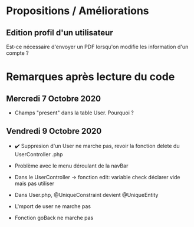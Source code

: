 # Propositions / Améliorations

## Edition profil d'un utilisateur

Est-ce nécessaire d'envoyer un PDF lorsqu'on modifie les information d'un compte ? 

# Remarques après lecture du code

## Mercredi 7 Octobre 2020

* Champs "present" dans la table User. Pourquoi ? 


## Vendredi 9 Octobre 2020

* ✔️ Suppresion d'un User ne marche pas, revoir la fonction delete du UserController .php

* Problème avec le menu déroulant de la navBar
* Dans le UserController -> fonction edit: variable check déclarer vide mais pas utiliser
* Dans User.php, @UniqueConstraint devient @UniqueEntity

* L'mport de user ne marche pas 
* Fonction goBack ne marche pas